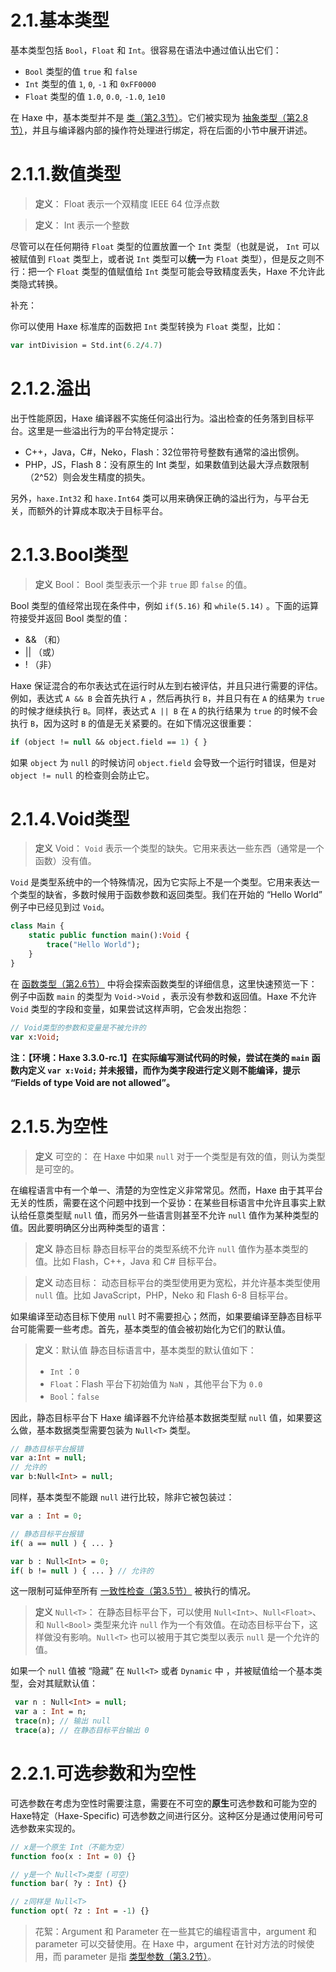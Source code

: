 # 2.1.基本类型

基本类型包括 `Bool`，`Float` 和 `Int`。很容易在语法中通过值认出它们：

-  `Bool` 类型的值 `true` 和 `false`
- `Int` 类型的值 `1`, `0`, `-1` 和 `0xFF0000`
- `Float` 类型的值 `1.0`, `0.0`, `-1.0`, `1e10`

在 Haxe 中，基本类型并不是 [类（第2.3节）](/2.类型/2.3.类实例)。它们被实现为 [抽象类型（第2.8节）](/2.类型/2.8.抽象类型)，并且与编译器内部的操作符处理进行绑定，将在后面的小节中展开讲述。



# 2.1.1.数值类型

> **定义**： Float
> 表示一个双精度 IEEE 64 位浮点数

> **定义**： Int
> 表示一个整数

尽管可以在任何期待 `Float` 类型的位置放置一个 `Int` 类型（也就是说， `Int` 可以被赋值到 `Float` 类型上，或者说 `Int` 类型可以**统一**为 `Float` 类型），但是反之则不行：把一个 `Float` 类型的值赋值给 `Int` 类型可能会导致精度丢失，Haxe 不允许此类隐式转换。



补充：

你可以使用 Haxe 标准库的函数把 `Int` 类型转换为 `Float` 类型，比如：

```haxe
var intDivision = Std.int(6.2/4.7)
```



# 2.1.2.溢出

出于性能原因，Haxe 编译器不实施任何溢出行为。溢出检查的任务落到目标平台。这里是一些溢出行为的平台特定提示：

- C++，Java，C#，Neko，Flash：32位带符号整数有通常的溢出惯例。
- PHP，JS，Flash 8：没有原生的 Int 类型，如果数值到达最大浮点数限制（2^52）则会发生精度的损失。

另外，`haxe.Int32` 和 `haxe.Int64` 类可以用来确保正确的溢出行为，与平台无关，而额外的计算成本取决于目标平台。



# 2.1.3.Bool类型

> **定义** Bool：
> Bool 类型表示一个非 `true` 即 `false` 的值。

Bool 类型的值经常出现在条件中，例如 `if(5.16)` 和 `while(5.14)` 。下面的运算符接受并返回 Bool 类型的值：

- && （和）
- || （或）
- ! （非）

Haxe 保证混合的布尔表达式在运行时从左到右被评估，并且只进行需要的评估。
 例如，表达式 `A && B` 会首先执行 `A` ，然后再执行 `B`，并且只有在 `A` 的结果为 `true` 的时候才继续执行 `B`。同样，表达式 `A || B` 在 `A` 的执行结果为 `true` 的时候不会执行 `B`，因为这时 `B` 的值是无关紧要的。在如下情况这很重要：

```haxe
if (object != null && object.field == 1) { }
```

如果 `object` 为 `null` 的时候访问 `object.field` 会导致一个运行时错误，但是对 `object != null` 的检查则会防止它。



# 2.1.4.Void类型

> **定义** Void：
> `Void` 表示一个类型的缺失。它用来表达一些东西（通常是一个函数）没有值。

`Void` 是类型系统中的一个特殊情况，因为它实际上不是一个类型。它用来表达一个类型的缺省，多数时候用于函数参数和返回类型。我们在开始的 “Hello World” 例子中已经见到过 `Void`。

```haxe
class Main {
    static public function main():Void {
        trace("Hello World");
    }
}
```

在 [函数类型（第2.6节）](http:///#) 中将会探索函数类型的详细信息，这里快速预览一下：例子中函数 `main` 的类型为 `Void->Void` ，表示没有参数和返回值。Haxe 不允许 `Void` 类型的字段和变量，如果尝试这样声明，它会发出抱怨：

```haxe
// Void类型的参数和变量是不被允许的 
var x:Void;
```

**注：【环境：Haxe 3.3.0-rc.1】在实际编写测试代码的时候，尝试在类的 `main` 函数内定义 `var x:Void;` 并未报错，而作为类字段进行定义则不能编译，提示 “Fields of type Void are not allowed”。**



# 2.1.5.为空性

> **定义** 可空的：
> 在 Haxe 中如果 `null` 对于一个类型是有效的值，则认为类型是可空的。

在编程语言中有一个单一、清楚的为空性定义非常常见。然而，Haxe 由于其平台无关的性质，需要在这个问题中找到一个妥协：在某些目标语言中允许且事实上默认给任意类型赋 `null` 值，而另外一些语言则甚至不允许 `null` 值作为某种类型的值。因此要明确区分出两种类型的语言：

> **定义** 静态目标
> 静态目标平台的类型系统不允许 `null` 值作为基本类型的值。比如 Flash，C++，Java 和 C# 目标平台。

> **定义** 动态目标：
> 动态目标平台的类型使用更为宽松，并允许基本类型使用 `null` 值。比如 JavaScript，PHP，Neko 和 Flash 6-8 目标平台。

如果编译至动态目标下使用 `null` 时不需要担心；然而，如果要编译至静态目标平台可能需要一些考虑。首先，基本类型的值会被初始化为它们的默认值。

> **定义**：默认值
> 静态目标语言中，基本类型的默认值如下：
>
> - `Int` ：`0`
> - `Float`：Flash 平台下初始值为 `NaN` ，其他平台下为 `0.0`
> - `Bool`：`false`

因此，静态目标平台下 Haxe 编译器不允许给基本数据类型赋 `null` 值，如果要这么做，基本数据类型需要包装为 `Null<T>` 类型。

```haxe
// 静态目标平台报错
var a:Int = null; 
// 允许的
var b:Null<Int> = null; 
```

同样，基本类型不能跟 `null` 进行比较，除非它被包装过：

```haxe
var a : Int = 0;

// 静态目标平台报错
if( a == null ) { ... }

var b : Null<Int> = 0; 
if( b != null ) { ... } // 允许的
```

这一限制可延伸至所有 [一致性检查（第3.5节）](/3.类型系统/3.5.一致性检查) 被执行的情况。

> **定义** `Null<T>`：
> 在静态目标平台下，可以使用 `Null<Int>`、`Null<Float>`、和 `Null<Bool>` 类型来允许 `null` 作为一个有效值。在动态目标平台下，这样做没有影响。`Null<T>` 也可以被用于其它类型以表示 `null` 是一个允许的值。

如果一个 `null` 值被 “隐藏” 在 `Null<T>` 或者 `Dynamic` 中 ，并被赋值给一个基本类型，会对其赋默认值：

```haxe
 var n : Null<Int> = null;
 var a : Int = n;
 trace(n); // 输出 null
 trace(a); // 在静态目标平台输出 0
```

# 2.2.1.可选参数和为空性

可选参数在考虑为空性时需要注意，需要在不可空的**原生**可选参数和可能为空的 Haxe特定（Haxe-Specific) 可选参数之间进行区分。这种区分是通过使用问号可选参数来实现的。

```haxe
// x是一个原生 Int（不能为空） 
function foo(x : Int = 0) {} 

// y是一个 Null<T>类型 (可空) 
function bar( ?y : Int) {} 

// z同样是 Null<T> 
function opt( ?z : Int = -1) {}
```

> 花絮：Argument 和 Parameter
> 在一些其它的编程语言中，argument 和 parameter 可以交替使用。在 Haxe 中，argument 在针对方法的时候使用，而 parameter 是指 [类型参数（第3.2节）](http:///#)。